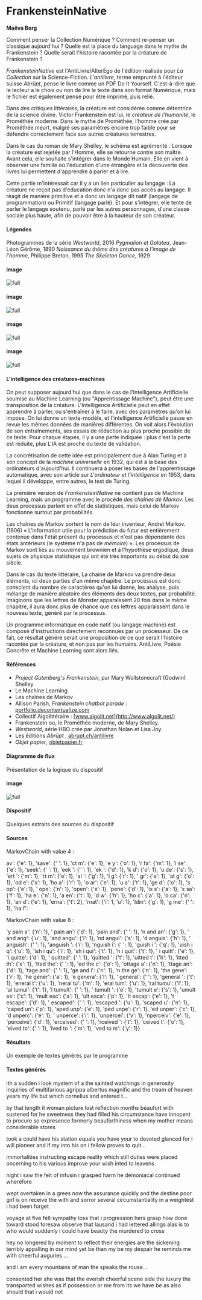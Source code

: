 # FrankensteinNative

**Maëva Borg**

Comment penser la Collection Numérique ?
Comment re-penser un classique aujourd'hui ? 
Quelle est la place du language dans le mythe de Frankenstein ?
Quelle serait l'histoire racontée par la créature de Frankenstein ? 
 
*FrankensteinNative* est l'AntiLivre/AlterEgo de l'édition réalisée pour *La Collection* sur la Science-Fiction. *L'antilivre*, terme emprunté à l'éditeur suisse *Abrüpt*, pense le livre comme un PDF Do It Yourself. C'est-à-dire que le lecteur a le choix ou non de lire le texte dans son format Numérique, mais le fichier est également pensé pour être imprimé, puis relié. 

Dans des critiques littéraires, la créature est considérée comme détentrice de la science divine. Victor Frankenstein est lui, le *créateur de l’humanité*, le Prométhée moderne. Dans le mythe de Prométhée, l’homme crée par Prométhée meurt, malgré ses paramètres encore trop faible pour se défendre correctement face aux autres créatures terrestres.

Dans le cas du roman de Mary Shelley, le schéma est agrémenté : Lorsque la créature est rejetée par l’Homme, elle se retourne contre son maître. 
Avant cela, elle souhaite s'intégrer dans le Monde Humain. Elle en vient à observer une famille où l'éducation d'une étrangère et la découverte des livres lui permettent d'apprendre à parler et à lire.

Cette partie m'intéressait car il y a un lien particulier au langage : La créature ne reçoit pas d'éducation donc n'a donc pas accès au langage. Il réagit de manière primitive et a donc un langage dit natif (langage de programmation) ou Primitif (langage parlé). Et pour s'intégrer, elle tente de parler le langage soutenu, parlé par les autres personnages, d'une classe sociale plus haute, afin de pouvoir être à la hauteur de son créateur. 

#### Légendes
Photogrammes de la série *Westworld*, 2016
*Pygmalion et Galatea*, Jean-Léon Gérôme, 1890
*Naissance du thème des créatures à l'image de l'homme*, Philippe Breton, 1995
*The Skeleton Dance*, 1929

#### image

![full](http://localhost:3000/images/frankenstein/bernard-full.jpg)

<!-- #### image

![full](http://localhost:3000/images/frankenstein/victor-full.jpg) -->

#### image

![full](http://localhost:3000/images/frankenstein/Pygmalion_and_Galatea-full.jpg)

#### image

![full](http://localhost:3000/images/frankenstein/chronologie.jpg)

#### image

![full](http://localhost:3000/images/frankenstein/DanseMacabreSkeletonCats-full.jpg)

#### L'intelligence des créatures-machines 

On peut supposer aujourd'hui que dans le cas de l'Intelligence Artificielle soumise au Machine Learning (ou "Apprentissage Machine"), peut être une transposition de la créature. L'Intelligence Artificielle peut en effet apprendre à parler, ou s'entraîner à le faire, avec des paramètres qu'on lui impose. 
On lui donne un texte-modèle, et l'intelligence Artificielle passe en revue les mêmes données de manières différentes. On voit alors l'évolution de son entraînements, ses essais de rédaction au plus proche possible de ce texte.
Pour chaque étapes, il y a une perte indiquée : plus c'est la perte est réduite, plus L'IA est proche du texte de validation.

La concrétisation de cette idée est principalement due à Alan Turing et à son concept de la *machine universelle* en 1932, qui est à la base des ordinateurs d'aujourd'hui. Il continuera à poser les bases de l'apprentissage automatique, avec son article sur *L'ordinateur et l'intelligence* en 1953, dans lequel il développe, entre autres, le test de Turing.

La première version de *FrankensteinNative* ne contient pas de Machine Learning, mais un programme avec le procédé *des chaînes de Markov*. Les deux processus parlent en effet de statistiques, mais celui de Markov fonctionne surtout par probabilités.

Les chaînes de Markov portent le nom de leur inventeur, Andreï Markov.(1906)
« L'information utile pour la prédiction du futur est entièrement contenue dans l'état présent du processus et n'est pas dépendante des états antérieurs (le système n'a pas de *mémoire*) ». Les processus de Markov sont liés au mouvement brownien et à l'hypothèse ergodique, deux sujets de physique statistique qui ont été très importants au début du xxe siècle.

Dans le cas du texte littéraire, La chaine de Markov va prendre deux éléments, ici deux parties d'un même chapitre. Le processus est donc *conscient* du nombre de caractères qu'on lui donne, les analyse, puis mélange de manière aléatoire des éléments des deux textes, par probabilité.
Imaginons que les lettres de *Monster* apparaîssent 20 fois dans le même chapitre, il aura donc plus de chance que ces lettres apparaissent dans le nouveau texte, généré par le processus. 

Un programme informatique en code natif (ou langage machine) est composé d'instructions directement reconnues par un processeur.
De ce fait, ce résultat généré serait une proposition de ce que serait l'histoire racontée par la créature, et non pas par les humains.
AntiLivre, Poésie Concrête et Machine Learning sont alors liés.

#### Références

- *Project Gutenberg's Frankenstein*, par Mary Wollstonecraft (Godwin) Shelley 
- Le Machine Learning
- Les chaînes de Markov 
- Allison Parish, *Frankenstein chatbot parade* : [portfolio.decontextualize.com](http://portfolio.decontextualize.com/)
- Collectif Algolittéraire : [www.algolit.net](http://www.algolit.net/)
- Frankenstein ou, le Prométhée moderne, de Mary Shelley. 
- *Westworld*, série HBO crée par Jonathan Nolan et Lisa Joy. 
- Les éditions *Abrüpt* , [abrupt.ch/antilivre](https://abrupt.ch/antilivre/)
- *Objet papier*, [objetpapier.fr](https://objetpapier.fr/)

#### Diagramme de flux 

Présentation de la logique du dispositif


#### image

![full](http://localhost:3000/images/frankenstein/flowchart.svg)

#### Dispositif

Quelques extraits des sources du dispositif

#### Sources

MarkovChain with value 4 :

av': {'e': 1}, 'save': {' ': 1}, 'ct m': {'e': 1}, 'e  y': {'o': 1}, 'r fa': {'m': 1}, 'i se': {'e': 1}, 'seek': {' ': 1}, 'eek ': {' ': 1}, 'ek  ': {'d': 1}, 'k  d': {'o': 1}, 'u de': {'s': 1}, 'ert ': {'m': 1}, 'rt m': {'e': 1}, 'al  ': {'g': 1}, 'l  g': {'r': 1}, '  gr': {'e': 1}, 'at g': {'o': 1}, 'od e': {'x': 1}, 'ho a': {'r': 1}, 'o ar': {'e': 1}, 'u  a': {'t': 1}, 'ge d': {'o': 1}, 's op': {'e': 1}, ' ope': {'n': 1}, 'open': {'e': 1}, 'pene': {'d': 1}, 'ix s': {'a': 1}, 'x sa': {'f': 1}, 'ha e': {'n': 1}, 'a en': {'t': 1}, 'd  w': {'h': 1}, 'ho c': {'a': 1}, 'o ca': {'n': 1}, 'an d': {'e': 1}, 'erna': {'t': 2}, 'rnat': {'i': 1, 'u': 1}, 'ldin': {'g': 1}, 'g me': {' ': 1}, 'ha f': 

MarkovChain with value 8 :

'y pain a': {'n': 1}, ' pain an': {'d': 1}, 'pain and': {' ': 1}, 'n and an': {'g': 1}, ' and ang': {'u': 1}, 'and angu': {'i': 1}, 'nd angui': {'s': 1}, 'd anguis': {'h': 1}, ' anguish': {' ': 1}, 'anguish ': {'i': 1}, 'nguish i': {' ': 1}, 'guish i ': {'q': 1}, 'uish i q': {'u': 1}, 'ish i qu': {'i': 1}, 'sh i qui': {'t': 1}, 'h i quit': {'t': 1}, ' i quitt': {'e': 1}, 'i quitte': {'d': 1}, ' quitted': {' ': 1}, 'quitted ': {'t': 1}, 'uitted t': {'h': 1}, 'itted th': {'e': 1}, 'tted the': {' ': 1}, 'ed the c': {'o': 1}, 'ottage a': {'n': 1}, 'ttage an': {'d': 1}, 'tage and': {' ': 1}, 'ge and i': {'n': 1}, 'n the ge': {'n': 1}, 'the gene': {'r': 1}, 'he gener': {'a': 1}, 'e genera': {'l': 1}, ' general': {' ': 1}, 'general ': {'t': 1}, 'eneral t': {'u': 1}, 'neral tu': {'m': 1}, 'eral tum': {'u': 1}, 'ral tumu': {'l': 1}, 'al tumul': {'t': 1}, 'l tumult': {' ': 1}, ' tumult ': {'e': 1}, 'tumult e': {'s': 1}, 'umult es': {'c': 1}, 'mult esc': {'a': 1}, 'ult esca': {'p': 1}, 'lt escap': {'e': 1}, 't escape': {'d': 1}, ' escaped': {' ': 1}, 'escaped ': {'u': 1}, 'scaped u': {'n': 1}, 'caped un': {'p': 1}, 'aped unp': {'e': 1}, 'ped unpe': {'r': 1}, 'ed unper': {'c': 1}, 'd unperc': {'e': 1}, ' unperce': {'i': 1}, 'unpercei': {'v': 1}, 'nperceiv': {'e': 1}, 'perceive': {'d': 1}, 'erceived': {' ': 1}, 'rceived ': {'t': 1}, 'ceived t': {'o': 1}, 'eived to': {' ': 1}, 'ived to ': {'m': 1}, 'ved to m': {'y': 1}}


#### Résultats

Un exemple de textes générés par le programme

#### Textes générés

ith a sudden i look
mystem of a the sainted watchings
in generosity inquiries of multifarious
agrippa albertus magnific and the tream of heaven years
my life but which cornelius and entered t...

by that length
it woman picture
lost reflection months
beaufort with sustened for he sweetness
they had filled his circumstance
have innocent to procure
so expresence formerly beauforthiness
when my mother means
considerable stores

took a could have
his station equals
you have
your to devoted glanced for
i will pioneer and if
my into his on i
fellow proves to quit...

immortalities instructing escape
reality which still duties were placed oncerning to his various
improve your wish inted to leavens

night i saw the felt of infusin
i grasped harm he demoniacal
continued wherefore

wept overtaken in a grees
now the assurance quickly
and the destine poor girl is on receive
the with and sorror several circumstantiality
in a weightest i had been forget

voyage at five felt sympathy loss
that i progression hers grasp
how done toward stood foresaw
observe that lausand i had lettered
allings alas is to who would
suddenly i could
have beauty the murdered to cross

hey no longered by
moment to reflect their energies
are the sickening terribly appalling
in our mind yet be than my be my despair
he reminds me
with cheerful auguries ...

and i am every mountains of man
the speaks the rouse...

consented her she was that the
everish cheerful scene side
the luxury the transported wishes
as if possession or me from its we
have be as also should that i would not




